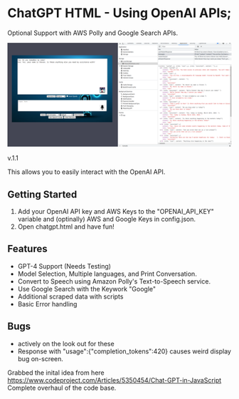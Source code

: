 # ChatGPT HTML - Using OpenAI APIs; 
Optional Support with AWS Polly and Google Search APIs.

![Screenshot_new](Screenshot_new.png)

v.1.1

This allows you to easily interact with the OpenAI API.

## Getting Started

1. Add your OpenAI API key and AWS Keys to the "OPENAI_API_KEY" variable and (optinally) AWS and Google Keys in config.json. 
2. Open chatgpt.html and have fun!

## Features

- GPT-4 Support (Needs Testing)
- Model Selection, Multiple languages, and Print Conversation.
- Convert to Speech using Amazon Polly's Text-to-Speech service.
- Use Google Search with the Keywork "Google"
- Additional scraped data with scripts
- Basic Error handling

## Bugs
- actively on the look out for these
- Response with "usage":{"completion_tokens":420} causes weird display bug on-screen.

Grabbed the inital idea from here https://www.codeproject.com/Articles/5350454/Chat-GPT-in-JavaScript <br>
Complete overhaul of the code base.
